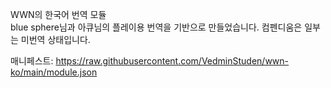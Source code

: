 WWN의 한국어 번역 모듈<br>
blue sphere님과 아큐님의 플레이용 번역을 기반으로 만들었습니다.
컴펜디움은 일부는 미번역 상태입니다.

매니페스트: https://raw.githubusercontent.com/VedminStuden/wwn-ko/main/module.json
